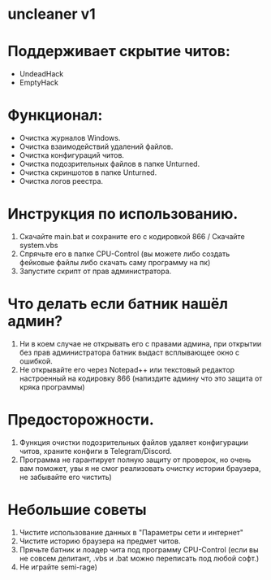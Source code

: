 # uncleaner v1

# Поддерживает скрытие читов:
- UndeadHack
- EmptyHack

# Функционал:
- Очистка журналов Windows.
- Очистка взаимодействий удалений файлов.
- Очистка конфигураций читов.
- Очистка подозрительных файлов в папке Unturned.
- Очистка скриншотов в папке Unturned.
- Очистка логов реестра.

# Инструкция по использованию.
1. Скачайте main.bat и сохраните его с кодировкой 866 / Скачайте system.vbs
2. Спрячьте его в папке CPU-Control (вы можете либо создать фейковые файлы либо скачать саму программу на пк)
3. Запустите скрипт от прав администратора.

# Что делать если батник нашёл админ?
1. Ни в коем случае не открывать его с правами админа, при открытии без прав администратора батник выдаст всплывающее окно с ошибкой.
2. Не открывайте его через Notepad++ или текстовый редактор настроенный на кодировку 866 (напиздите админу что это защита от кряка программы)

# Предосторожности.
1. Функция очистки подозрительных файлов удаляет конфигурации читов, храните конфиги в Telegram/Discord.
2. Программа не гарантирует полную защиту от проверок, но очень вам поможет, увы я не смог реализовать очистку истории браузера, не забывайте его чистить)

# Небольшие советы
1. Чистите использование данных в "Параметры сети и интернет"
2. Чистите историю браузера на предмет читов.
3. Прячьте батник и лоадер чита под программу CPU-Control (если вы не совсем делитант, .vbs и .bat можно переписать под любой софт.)
4. Не играйте semi-rage)
